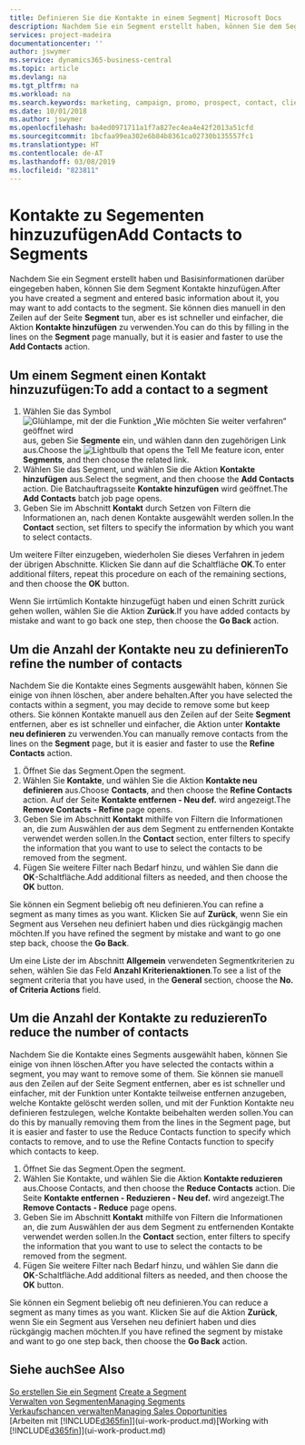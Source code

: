 ```yaml
---
title: Definieren Sie die Kontakte in einem Segment| Microsoft Docs
description: Nachdem Sie ein Segment erstellt haben, können Sie dem Segment Kontakte zum Beispiel als Teil der bestimmte Debitoren oder der Clients einer Werbekampagnezielgruppenadressierung hinzufügen.
services: project-madeira
documentationcenter: ''
author: jswymer
ms.service: dynamics365-business-central
ms.topic: article
ms.devlang: na
ms.tgt_pltfrm: na
ms.workload: na
ms.search.keywords: marketing, campaign, promo, prospect, contact, client, customer
ms.date: 10/01/2018
ms.author: jswymer
ms.openlocfilehash: ba4ed0971711a1f7a827ec4ea4e42f2013a51cfd
ms.sourcegitcommit: 1bcfaa99ea302e6b84b8361ca02730b135557fc1
ms.translationtype: HT
ms.contentlocale: de-AT
ms.lasthandoff: 03/08/2019
ms.locfileid: "823811"
---
```

# <a name="add-contacts-to-segments"></a><span data-ttu-id="757b9-103">Kontakte zu Segementen hinzuzufügen</span><span class="sxs-lookup"><span data-stu-id="757b9-103">Add Contacts to Segments</span></span>
<span data-ttu-id="757b9-104">Nachdem Sie ein Segment erstellt haben und Basisinformationen darüber eingegeben haben, können Sie dem Segment Kontakte hinzufügen.</span><span class="sxs-lookup"><span data-stu-id="757b9-104">After you have created a segment and entered basic information about it, you may want to add contacts to the segment.</span></span> <span data-ttu-id="757b9-105">Sie können dies manuell in den Zeilen auf der Seite **Segment** tun, aber es ist schneller und einfacher, die Aktion **Kontakte hinzufügen** zu verwenden.</span><span class="sxs-lookup"><span data-stu-id="757b9-105">You can do this by filling in the lines on the **Segment** page manually, but it is easier and faster to use the **Add Contacts** action.</span></span>

## <a name="to-add-a-contact-to-a-segment"></a><span data-ttu-id="757b9-106">Um einem Segment einen Kontakt hinzuzufügen:</span><span class="sxs-lookup"><span data-stu-id="757b9-106">To add a contact to a segment</span></span>
1. <span data-ttu-id="757b9-107">Wählen Sie das Symbol ![Glühlampe, mit der die Funktion „Wie möchten Sie weiter verfahren“ geöffnet wird](media/ui-search/search_small.png "Wie möchten Sie weiter verfahren?") aus, geben Sie **Segmente** ein, und wählen dann den zugehörigen Link aus.</span><span class="sxs-lookup"><span data-stu-id="757b9-107">Choose the ![Lightbulb that opens the Tell Me feature](media/ui-search/search_small.png "Tell me what you want to do") icon, enter **Segments**, and then choose the related link.</span></span>  
2. <span data-ttu-id="757b9-108">Wählen Sie das Segment, und wählen Sie die Aktion **Kontakte hinzufügen** aus.</span><span class="sxs-lookup"><span data-stu-id="757b9-108">Select the segment, and then choose the **Add Contacts** action.</span></span> <span data-ttu-id="757b9-109">Die Batchauftragsseite **Kontakte hinzufügen** wird geöffnet.</span><span class="sxs-lookup"><span data-stu-id="757b9-109">The **Add Contacts** batch job page opens.</span></span>
3. <span data-ttu-id="757b9-110">Geben Sie im Abschnitt **Kontakt** durch Setzen von Filtern die Informationen an, nach denen Kontakte ausgewählt werden sollen.</span><span class="sxs-lookup"><span data-stu-id="757b9-110">In the **Contact** section, set filters to specify the information by which you want to select contacts.</span></span>

<span data-ttu-id="757b9-111">Um weitere Filter einzugeben, wiederholen Sie dieses Verfahren in jedem der übrigen Abschnitte. Klicken Sie dann auf die Schaltfläche **OK**.</span><span class="sxs-lookup"><span data-stu-id="757b9-111">To enter additional filters, repeat this procedure on each of the remaining sections, and then choose the **OK** button.</span></span>

<span data-ttu-id="757b9-112">Wenn Sie irrtümlich Kontakte hinzugefügt haben und einen Schritt zurück gehen wollen, wählen Sie die Aktion **Zurück**.</span><span class="sxs-lookup"><span data-stu-id="757b9-112">If you have added contacts by mistake and want to go back one step, then choose the **Go Back** action.</span></span>

## <a name="to-refine-the-number-of-contacts"></a><span data-ttu-id="757b9-113">Um die Anzahl der Kontakte neu zu definieren</span><span class="sxs-lookup"><span data-stu-id="757b9-113">To refine the number of contacts</span></span>
<span data-ttu-id="757b9-114">Nachdem Sie die Kontakte eines Segments ausgewählt haben, können Sie einige von ihnen löschen, aber andere behalten.</span><span class="sxs-lookup"><span data-stu-id="757b9-114">After you have selected the contacts within a segment, you may decide to remove some but keep others.</span></span> <span data-ttu-id="757b9-115">Sie können Kontakte manuell aus den Zeilen auf der Seite **Segment** entfernen, aber es ist schneller und einfacher, die Aktion unter **Kontakte neu definieren** zu verwenden.</span><span class="sxs-lookup"><span data-stu-id="757b9-115">You can manually remove contacts from the lines on the **Segment** page, but it is easier and faster to use the **Refine Contacts** action.</span></span>

1. <span data-ttu-id="757b9-116">Öffnet Sie das Segment.</span><span class="sxs-lookup"><span data-stu-id="757b9-116">Open the segment.</span></span>
2. <span data-ttu-id="757b9-117">Wählen Sie **Kontakte**, und wählen Sie die Aktion **Kontakte neu definieren** aus.</span><span class="sxs-lookup"><span data-stu-id="757b9-117">Choose **Contacts**, and then choose the **Refine Contacts** action.</span></span> <span data-ttu-id="757b9-118">Auf der Seite **Kontakte entfernen - Neu def.** wird angezeigt.</span><span class="sxs-lookup"><span data-stu-id="757b9-118">The **Remove Contacts - Refine** page opens.</span></span>
3. <span data-ttu-id="757b9-119">Geben Sie im Abschnitt **Kontakt** mithilfe von Filtern die Informationen an, die zum Auswählen der aus dem Segment zu entfernenden Kontakte verwendet werden sollen.</span><span class="sxs-lookup"><span data-stu-id="757b9-119">In the **Contact** section, enter filters to specify the information that you want to use to select the contacts to be removed from the segment.</span></span>
4. <span data-ttu-id="757b9-120">Fügen Sie weitere Filter nach Bedarf hinzu, und wählen Sie dann die **OK**-Schaltfläche.</span><span class="sxs-lookup"><span data-stu-id="757b9-120">Add additional filters as needed, and then choose the **OK** button.</span></span>

<span data-ttu-id="757b9-121">Sie können ein Segment beliebig oft neu definieren.</span><span class="sxs-lookup"><span data-stu-id="757b9-121">You can refine a segment as many times as you want.</span></span> <span data-ttu-id="757b9-122">Klicken Sie auf **Zurück**, wenn Sie ein Segment aus Versehen neu definiert haben und dies rückgängig machen möchten.</span><span class="sxs-lookup"><span data-stu-id="757b9-122">If you have refined the segment by mistake and want to go one step back, choose the **Go Back**.</span></span>

<span data-ttu-id="757b9-123">Um eine Liste der im Abschnitt **Allgemein** verwendeten Segmentkriterien zu sehen, wählen Sie das Feld **Anzahl Kriterienaktionen**.</span><span class="sxs-lookup"><span data-stu-id="757b9-123">To see a list of the segment criteria that you have used, in the **General** section, choose the **No. of Criteria Actions** field.</span></span>

## <a name="to-reduce-the-number-of-contacts"></a><span data-ttu-id="757b9-124">Um die Anzahl der Kontakte zu reduzieren</span><span class="sxs-lookup"><span data-stu-id="757b9-124">To reduce the number of contacts</span></span>
<span data-ttu-id="757b9-125">Nachdem Sie die Kontakte eines Segments ausgewählt haben, können Sie einige von ihnen löschen.</span><span class="sxs-lookup"><span data-stu-id="757b9-125">After you have selected the contacts within a segment, you may want to remove some of them.</span></span> <span data-ttu-id="757b9-126">Sie können sie manuell aus den Zeilen auf der Seite Segment entfernen, aber es ist schneller und einfacher, mit der Funktion unter Kontakte teilweise entfernen anzugeben, welche Kontakte gelöscht werden sollen, und mit der Funktion Kontakte neu definieren festzulegen, welche Kontakte beibehalten werden sollen.</span><span class="sxs-lookup"><span data-stu-id="757b9-126">You can do this by manually removing them from the lines in the Segment page, but it is easier and faster to use the Reduce Contacts function to specify which contacts to remove, and to use the Refine Contacts function to specify which contacts to keep.</span></span>

1. <span data-ttu-id="757b9-127">Öffnet Sie das Segment.</span><span class="sxs-lookup"><span data-stu-id="757b9-127">Open the segment.</span></span>
2. <span data-ttu-id="757b9-128">Wählen Sie Kontakte, und wählen Sie die Aktion **Kontakte reduzieren** aus.</span><span class="sxs-lookup"><span data-stu-id="757b9-128">Choose Contacts, and then choose the **Reduce Contacts** action.</span></span> <span data-ttu-id="757b9-129">Die Seite **Kontakte entfernen - Reduzieren - Neu def.** wird angezeigt.</span><span class="sxs-lookup"><span data-stu-id="757b9-129">The **Remove Contacts - Reduce** page opens.</span></span>
3. <span data-ttu-id="757b9-130">Geben Sie im Abschnitt **Kontakt** mithilfe von Filtern die Informationen an, die zum Auswählen der aus dem Segment zu entfernenden Kontakte verwendet werden sollen.</span><span class="sxs-lookup"><span data-stu-id="757b9-130">In the **Contact** section, enter filters to specify the information that you want to use to select the contacts to be removed from the segment.</span></span>
4. <span data-ttu-id="757b9-131">Fügen Sie weitere Filter nach Bedarf hinzu, und wählen Sie dann die **OK**-Schaltfläche.</span><span class="sxs-lookup"><span data-stu-id="757b9-131">Add additional filters as needed, and then choose the **OK** button.</span></span>

<span data-ttu-id="757b9-132">Sie können ein Segment beliebig oft neu definieren.</span><span class="sxs-lookup"><span data-stu-id="757b9-132">You can reduce a segment as many times as you want.</span></span> <span data-ttu-id="757b9-133">Klicken Sie auf die Aktion **Zurück**, wenn Sie ein Segment aus Versehen neu definiert haben und dies rückgängig machen möchten.</span><span class="sxs-lookup"><span data-stu-id="757b9-133">If you have refined the segment by mistake and want to go one step back, then choose the **Go Back** action.</span></span>

## <a name="see-also"></a><span data-ttu-id="757b9-134">Siehe auch</span><span class="sxs-lookup"><span data-stu-id="757b9-134">See Also</span></span>
<span data-ttu-id="757b9-135">[So erstellen Sie ein Segment](marketing-how-create-segment.md) </span><span class="sxs-lookup"><span data-stu-id="757b9-135">[Create a Segment](marketing-how-create-segment.md) </span></span>  
[<span data-ttu-id="757b9-136">Verwalten von Segmenten</span><span class="sxs-lookup"><span data-stu-id="757b9-136">Managing Segments</span></span>](marketing-segments.md)  
[<span data-ttu-id="757b9-137">Verkaufschancen verwalten</span><span class="sxs-lookup"><span data-stu-id="757b9-137">Managing Sales Opportunities</span></span>](marketing-manage-sales-opportunities.md)  
<span data-ttu-id="757b9-138">[Arbeiten mit [!INCLUDE[d365fin](includes/d365fin_md.md)]](ui-work-product.md)</span><span class="sxs-lookup"><span data-stu-id="757b9-138">[Working with [!INCLUDE[d365fin](includes/d365fin_md.md)]](ui-work-product.md)</span></span>  
